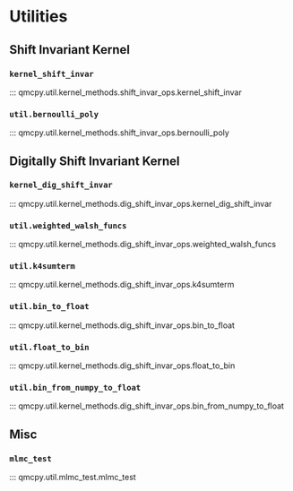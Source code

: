 # Utilities

## Shift Invariant Kernel 

### `kernel_shift_invar`

::: qmcpy.util.kernel_methods.shift_invar_ops.kernel_shift_invar

### `util.bernoulli_poly`

::: qmcpy.util.kernel_methods.shift_invar_ops.bernoulli_poly

## Digitally Shift Invariant Kernel

### `kernel_dig_shift_invar`

::: qmcpy.util.kernel_methods.dig_shift_invar_ops.kernel_dig_shift_invar

### `util.weighted_walsh_funcs`

::: qmcpy.util.kernel_methods.dig_shift_invar_ops.weighted_walsh_funcs

### `util.k4sumterm`

::: qmcpy.util.kernel_methods.dig_shift_invar_ops.k4sumterm

### `util.bin_to_float`

::: qmcpy.util.kernel_methods.dig_shift_invar_ops.bin_to_float

### `util.float_to_bin`

::: qmcpy.util.kernel_methods.dig_shift_invar_ops.float_to_bin

### `util.bin_from_numpy_to_float`

::: qmcpy.util.kernel_methods.dig_shift_invar_ops.bin_from_numpy_to_float

## Misc

### `mlmc_test`

::: qmcpy.util.mlmc_test.mlmc_test

